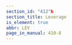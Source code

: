 ```yaml
---
section_id: "412"b
section_title: Leverage
is_element: true
abbr: LEV
page_in_manual: 410-8
---
```

